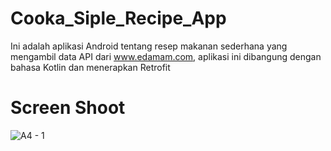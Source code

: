 # Cooka_Siple_Recipe_App
Ini adalah aplikasi Android tentang resep makanan sederhana yang mengambil data API dari www.edamam.com, aplikasi ini dibangung dengan bahasa Kotlin dan menerapkan Retrofit 

# Screen Shoot
![A4 - 1](https://user-images.githubusercontent.com/61697475/133019142-f4bb2d6d-0c00-4eb8-885a-5731911e0b60.jpg)
